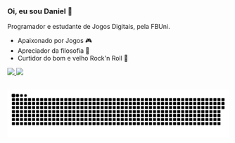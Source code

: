 ### Oi, eu sou Daniel 🖖 

Programador e estudante de Jogos Digitais, pela FBUni.
* Apaixonado por Jogos 🎮
* Apreciador da filosofia 💭
* Curtidor do bom e velho Rock'n Roll 🤘

 <div>
  <a href="https://github.com/DanielVitoriano">
  <img height="180em" src="https://github-readme-stats.vercel.app/api?username=DanielVitoriano&show_icons=true&theme=tokyonight&include_all_commits=true&count_private=true"/>
  <img height="180em" src="https://github-readme-stats.vercel.app/api/top-langs/?username=DanielVitoriano&layout=compact&langs_count=7&theme=tokyonight"/>
</div>
  
  ##
 
<div> 
 <img src="https://github.com/DanielVitoriano/DanielVitoriano/blob/output/github-contribution-grid-snake.svg" />
</div>
